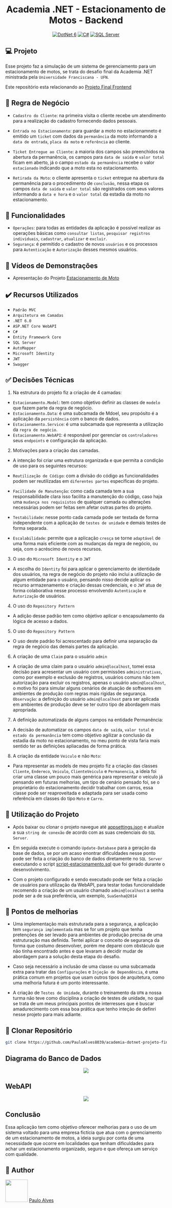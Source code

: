 <h1 align="center">Academia .NET - Estacionamento de Motos - Backend</h1>

<p align="center">
  <a href="https://learn.microsoft.com/pt-br/dotnet/"><img alt="DotNet 6" src="https://img.shields.io/badge/.NET-5C2D91?logo=.net&logoColor=white&style=for-the-badge" /></a>
  <a href="https://learn.microsoft.com/pt-br/dotnet/csharp/programming-guide/"><img alt="C#" src="https://img.shields.io/badge/C%23-239120?logo=c-sharp&logoColor=white&style=for-the-badge" /></a>
  <a href="https://www.microsoft.com/pt-br/sql-server/sql-server-downloads"><img alt="SQL Server" src="https://img.shields.io/badge/Microsoft%20SQL%20Server-CC2927?style=for-the-badge&logo=microsoft%20sql%20server&logoColor=white" /></a>
</p>

## :computer: Projeto

Esse projeto faz a simulação de um sistema de gerenciamento para um estacionamento de motos, se trata do desafio final da Academia .NET ministrada pela `Universidade Franciscana - UFN`.

Este repositório esta relacionando ao [Projeto Final Frontend](https://github.com/PauloAlves8039/academia-dotnet-projeto-final-frontend)

## :blue_book: Regra de Negócio

- `Cadastro do Cliente`: na primeira visita o cliente recebe um atendimento para a realização do cadastro fornecendo dados pessoais. 

- `Entrada no Estacionamento`: para guardar a moto no estacionamneto é emitido um `ticket` com dados da `permanância` da moto informando a `data de entrada`, `placa da moto` e `referência` ao cliente.

-  `Ticket Entregue ao Cliente`: a maioria dos campos são preenchidos na abertura da permanência, os campos para `data de saída` e `valor total` ficam em aberto, já o campo `estado da permanência` recebe o valor `estacionado` indicando que a moto esta no estacionamento. 

-  `Retirada da Moto`: o cliente apresenta o `ticket` entregue na abertura da permanência para o procedimento de `conclusão`, nessa etapa os campos `data de saída` e `valor total` são registrados com seus valores informando a `data e hora` e o `valor total` da estadia da moto no estacionamento.  

## :hammer: Funcionalidades

- ``Operações``: para todas as entidades da aplicação é possível realizar as operações básicas como `consultar listas`, `pesquisar registros individuais`, `cadastrar`, `atualizar` e `excluir`. 
- ``Segurança``: é permitido o cadastro de novos `usuários` e os processos para `Autenticação` e `Autorização` desses mesmos usuários. 

## :movie_camera: Vídeos de Demonstrações

- Apresentação do Projeto [Estacionamento de Moto](https://www.youtube.com/watch?v=6eEUoA9NbTg&t=489s)

## ✔️ Recursos Utilizados

- `Padrão MVC`
- `Arquitetura em Camadas`
- `.NET 6.0`
- `ASP.NET Core WebAPI`
- `C#`
- `Entity Framework Core`
- `SQL Server`
- `AutoMapper`
- `Microsoft Identity`
- `JWT`
- `Swagger`

## :white_check_mark: Decisões Técnicas

1. Na estrutura do projeto fiz a criação de 4 camadas:

- `Estacionamento.Model`: tem como objetivo definir as classes de `modelo` que fazem parte da regra de negócio.
- `Estacionamento.Data`: é uma subcamada de Mdoel, seu propósito é a aplicação da `persistência` com o banco de dados.
- `Estacionamento.Service`: é uma subcamada que representa a utilização da `regra de negócio`.
- `Estacionamento.WebAPI`: é responável por gerenciar os `controladores` seus `endpoints` e configuração da aplicação.

2. Motivações para a criação das camadas.

- A intenção foi criar uma estrutura organizada e que permita a condição de uso para os seguintes recursos:  

- `Reutilização de Código`: com a divisão do código as funcionalidades podem ser reutilizadas em `diferentes partes` específicas do projeto.
- `Facilidade de Manutenção`: como cada camada tem a sua responsabilidade clara isso facilita a manutenção do código, caso haja uma `mudança nos requisistos` de qualquer camada ou alterações necessárias podem ser feitas sem afetar outras partes do projeto.
- `Testabilidade`: nesse ponto cada camada pode ser testada de forma independente com a aplicação de `testes de unidade` e demais testes de forma separada.
- `Escalabilidade`: permite que a aplicação `cresça` se torne `adaptável` de uma forma mais eficiente com as mudanças da regra de negócio, ou seja, com o acréscimo de novos recursos.

3. O uso do `Microsoft Identity` e o `JWT`

- A escolha do `Identity` foi para aplicar o gerenciamento de identidade dos usuários, na regra de negócio do projeto não inclui a utilização de algum entidade para o usuário, pensando nisso decide aplicar os recurso armazenamento e criação dessas credenciais, e o `JWT` atua de forma colaborativa nesse processo envolvendo `Autenticação` e `Autorização` de usuários.

4. O uso do `Repository Pattern`

- A adição desse padrão tem como objetivo aplicar o encapsulamento da lógica de acesso a dados.

5. O uso do `Repository Pattern`

- O uso deste padrão foi acrescentado para definir uma separação da regra de negócio das demais partes da aplicação.

6. A criação de uma `Claim` para o usuário `admin`

- A criação de uma claim para o usuário `admin@localhost`, tomei essa decisão para acresentar um usuário com permissões `administrativas`, como por exemplo e exclusão de registros, usuários comuns não tem autorização para excluir os registros, apenas o usuário `admin@localhost`, o motivo foi para simular alguns cenários de atuação de softwares em ambientes de produção com regras mais rígidas de segurança. `Observação`: a definição do usuário `admin@localhost` para ser aplicada em ambientes de produção deve se ter outro tipo de abordagem mais apropriada.

7. A definição automatizada de alguns campos na entidade Permanência:

- A decisão de automatizar os campos `data de saída`, `valor total` e `estado da permanância` tem como objetivo agilizar a conclusão da estadia da moto no estacionamento, no meu ponto de vista faria mais sentido ter as definições apliacadas de forma prática. 

8. A criação da entidade `Veiculo` e não `Moto`:

- Para representar as models de meu projeto fiz a criação das classes `Cliente`, `Endereco`, `Veiculo`, `ClienteVeiculo` e `Permanencia`, a ideia foi criar uma classe um pouco mais genérica para representar o veículo já pensando em futuras melhorias, um tipo de cenário pensado foi, se o proprietário do estacionamento decidir trabalhar com carros, essa classe pode ser reaproveitada e adaptada para ser usada como referência em classes do tipo `Moto` e `Carro`.    

## :wrench: Utilização do Projeto

- Após baixar ou clonar o projeto navegue até [appsettings.json](https://github.com/PauloAlves8039/academia-dotnet-projeto-final-backend/blob/master/src/Estacionamento.WebAPI/appsettings.json) e atualize a sua `string de conexão` de acordo com as suas credenciais do `SQL Server`.

- Em seguida execute o comando `Update-Database` para a geração da base de dados, se por um acaso enontrar dificuldades nesse ponto pode ser feita a criação do banco de dados diretamente no `SQL Server` executando o script [script-estacionamento.sql](https://github.com/PauloAlves8039/academia-dotnet-projeto-final-backend/blob/master/Recursos/Banco%20de%20Dados/Script%20do%20Banco%20de%20Dados/script-estacionamento.sql) que foi gerado durante o desenvolvimento.

- Com o projeto configurado e sendo executado pode ser feita a criação de usuários para utilização da WebAPI, para testar todas funcionalidade recomendo a criação de um usuário chamado `admin@localhost` a senha pode ser a de sua preferência, um exemplo, `SuaSenha@2014`

## :muscle: Pontos de melhorias

- Uma implementação mais estruturada para a segurança, a aplicação tem `segurança implementada` mas se for um projeto que tenha pretenções de ser levado para ambientes de produção precisa de uma estruturação mas definida. Tentei aplicar o conceito de segurança da forma que costumo desenvolver, porém me deparei com obstáculo que não tinha encontrado antes e que levaram a decidir mudar de abordagem para a solução desta etapa do desafio.   

- Caso seja necessário a inclusão de uma classe ou uma subcamada extra para tratar das `Configurações` e `Injeção de Dependência`, é uma prática comum em projetos que usam outros tipos de arquitetura, como uma melhoria futura é um ponto interessante.

- A criação de `Testes de Unidade`, durante o treinamento da `UFN` a nossa turma não teve como disciplina a criação de testes de unidade, no qual se trata de um meus principais pontos de interresses que é buscar amadurecimento com essa boa prática que tenho inteção de definri nesse projeto para mais adiante.       

## :floppy_disk: Clonar Repositório

```bash
git clone https://github.com/PauloAlves8039/academia-dotnet-projeto-final-backend.git
```

## Diagrama do Banco de Dados

<p align="center"> <img src="https://github.com/PauloAlves8039/academia-dotnet-projeto-final-backend/blob/master/Recursos/Diagrama/diagrama-estacionamento-de-motos.PNG" /></p>

## WebAPI

<p align="center"> <img src="https://github.com/PauloAlves8039/academia-dotnet-projeto-final-backend/blob/master/Recursos/Screenshots/webapi.PNG" /></p>
  
## Conclusão

Essa aplicação tem como objetivo oferecer melhorias para o uso de um sistema voltado para uma empresa fictícia que atua com o gerenciamento de um estacionamento de motos, a ideia surgiu por conta de uma necessidade que ocorre em localidades que tenham dificuldades para achar um estacionamento organizado, seguro e que ofereça um serviço com qualidade. 

## :boy: Author

<a href="https://github.com/PauloAlves8039"><img src="https://avatars.githubusercontent.com/u/57012714?v=4" width=70></a>
[Paulo Alves](https://github.com/PauloAlves8039)
